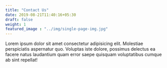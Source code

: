 ```yaml
---
title: "Contact Us"
date: 2019-08-21T11:40:16+05:30
draft: false
weight: 1
featured_image : "../img/single-page-img.jpg"
---
```


Lorem ipsum dolor sit amet consectetur adipisicing elit. Molestiae perspiciatis aspernatur quo. Voluptas iste dolore, possimus delectus ea facere natus laudantium quam error saepe quisquam voluptatibus cumque ab sint repellat!


